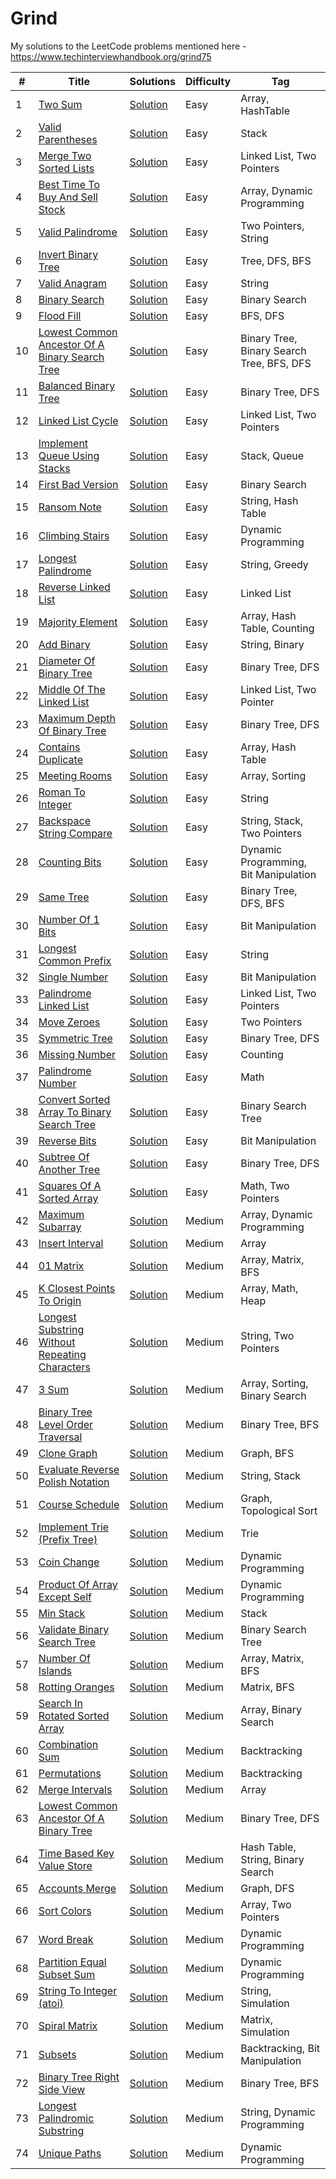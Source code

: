 # Grind

My solutions to the LeetCode problems mentioned here - https://www.techinterviewhandbook.org/grind75

| #  | Title                                                                                                                           | Solutions                                                                                                                                                | Difficulty | Tag                                       |
|----|---------------------------------------------------------------------------------------------------------------------------------|----------------------------------------------------------------------------------------------------------------------------------------------------------|------------|-------------------------------------------|
| 1  | [Two Sum](https://leetcode.com/problems/two-sum/)                                                                               | [Solution](https://github.com/ani03sha/Grind/blob/main/src/main/java/org/redquark/grind/problems/easy/TwoSum.java)                                       | Easy       | Array, HashTable                          |
| 2  | [Valid Parentheses](https://leetcode.com/problems/valid-parentheses/)                                                           | [Solution](https://github.com/ani03sha/Grind/blob/main/src/main/java/org/redquark/grind/problems/easy/ValidParentheses.java)                             | Easy       | Stack                                     |
| 3  | [Merge Two Sorted Lists](https://leetcode.com/problems/merge-two-sorted-lists/)                                                 | [Solution](https://github.com/ani03sha/Grind/blob/main/src/main/java/org/redquark/grind/problems/easy/MergeTwoSortedLists.java)                          | Easy       | Linked List, Two Pointers                 |
| 4  | [Best Time To Buy And Sell Stock](https://leetcode.com/problems/best-time-to-buy-and-sell-stock/)                               | [Solution](https://github.com/ani03sha/Grind/blob/main/src/main/java/org/redquark/grind/problems/easy/BestTimeToBuyAndSellStocks.java)                   | Easy       | Array, Dynamic Programming                |
| 5  | [Valid Palindrome](https://leetcode.com/problems/valid-palindrome/)                                                             | [Solution](https://github.com/ani03sha/Grind/blob/main/src/main/java/org/redquark/grind/problems/easy/ValidPalindrome.java)                              | Easy       | Two Pointers, String                      |
| 6  | [Invert Binary Tree](https://leetcode.com/problems/invert-binary-tree/)                                                         | [Solution](https://github.com/ani03sha/Grind/blob/main/src/main/java/org/redquark/grind/problems/easy/InvertBinaryTree.java)                             | Easy       | Tree, DFS, BFS                            |
| 7  | [Valid Anagram](https://leetcode.com/problems/valid-anagram/)                                                                   | [Solution](https://github.com/ani03sha/Grind/blob/main/src/main/java/org/redquark/grind/problems/easy/ValidAnagram.java)                                 | Easy       | String                                    |
| 8  | [Binary Search](https://leetcode.com/problems/binary-search/)                                                                   | [Solution](https://github.com/ani03sha/Grind/blob/main/src/main/java/org/redquark/grind/problems/easy/BinarySearch.java)                                 | Easy       | Binary Search                             |
| 9  | [Flood Fill](https://leetcode.com/problems/flood-fill/)                                                                         | [Solution](https://github.com/ani03sha/Grind/blob/main/src/main/java/org/redquark/grind/problems/easy/FloodFill.java)                                    | Easy       | BFS, DFS                                  |
| 10 | [Lowest Common Ancestor Of A Binary Search Tree](https://leetcode.com/problems/lowest-common-ancestor-of-a-binary-search-tree/) | [Solution](https://github.com/ani03sha/Grind/blob/main/src/main/java/org/redquark/grind/problems/easy/LowestCommonAncestorOfABinarySearchTree.java)      | Easy       | Binary Tree, Binary Search Tree, BFS, DFS |
| 11 | [Balanced Binary Tree](https://leetcode.com/problems/balanced-binary-tree/)                                                     | [Solution](https://github.com/ani03sha/Grind/blob/main/src/main/java/org/redquark/grind/problems/easy/BalancedBinaryTree.java)                           | Easy       | Binary Tree, DFS                          |
| 12 | [Linked List Cycle](https://leetcode.com/problems/linked-list-cycle/)                                                           | [Solution](https://github.com/ani03sha/Grind/blob/main/src/main/java/org/redquark/grind/problems/easy/LinkedListCycle.java)                              | Easy       | Linked List, Two Pointers                 |
| 13 | [Implement Queue Using Stacks](https://leetcode.com/problems/implement-queue-using-stacks/)                                     | [Solution](https://github.com/ani03sha/Grind/blob/main/src/main/java/org/redquark/grind/problems/easy/ImplementQueueUsingStacks.java)                    | Easy       | Stack, Queue                              |
| 14 | [First Bad Version](https://leetcode.com/problems/first-bad-version/)                                                           | [Solution](https://github.com/ani03sha/Grind/blob/main/src/main/java/org/redquark/grind/problems/easy/FirstBadVersion.java)                              | Easy       | Binary Search                             |
| 15 | [Ransom Note](https://leetcode.com/problems/ransom-note/)                                                                       | [Solution](https://github.com/ani03sha/Grind/blob/main/src/main/java/org/redquark/grind/problems/easy/RansomNote.java)                                   | Easy       | String, Hash Table                        |
| 16 | [Climbing Stairs](https://leetcode.com/problems/climbing-stairs/)                                                               | [Solution](https://github.com/ani03sha/Grind/blob/main/src/main/java/org/redquark/grind/problems/easy/ClimbingStairs.java)                               | Easy       | Dynamic Programming                       |
| 17 | [Longest Palindrome](https://leetcode.com/problems/longest-palindrome/)                                                         | [Solution](https://github.com/ani03sha/Grind/blob/main/src/main/java/org/redquark/grind/problems/easy/LongestPalindrome.java)                            | Easy       | String, Greedy                            |
| 18 | [Reverse Linked List](https://leetcode.com/problems/reverse-linked-list/)                                                       | [Solution](https://github.com/ani03sha/Grind/blob/main/src/main/java/org/redquark/grind/problems/easy/ReverseLinkedList.java)                            | Easy       | Linked List                               |
| 19 | [Majority Element](https://leetcode.com/problems/majority-element/)                                                             | [Solution](https://github.com/ani03sha/Grind/blob/main/src/main/java/org/redquark/grind/problems/easy/MajorityElement.java)                              | Easy       | Array, Hash Table, Counting               |
| 20 | [Add Binary](https://leetcode.com/problems/add-binary/)                                                                         | [Solution](https://github.com/ani03sha/Grind/blob/main/src/main/java/org/redquark/grind/problems/easy/AddBinary.java)                                    | Easy       | String, Binary                            |
| 21 | [Diameter Of Binary Tree](https://leetcode.com/problems/diameter-of-binary-tree/)                                               | [Solution](https://github.com/ani03sha/Grind/blob/main/src/main/java/org/redquark/grind/problems/easy/DiameterOfBinaaryTree.java)                        | Easy       | Binary Tree, DFS                          |
| 22 | [Middle Of The Linked List](https://leetcode.com/problems/middle-of-the-linked-list/)                                           | [Solution](https://github.com/ani03sha/Grind/blob/main/src/main/java/org/redquark/grind/problems/easy/MiddleOfTheLinkedList.java)                        | Easy       | Linked List, Two Pointer                  |
| 23 | [Maximum Depth Of Binary Tree](https://leetcode.com/problems/maximum-depth-of-binary-tree/)                                     | [Solution](https://github.com/ani03sha/Grind/blob/main/src/main/java/org/redquark/grind/problems/easy/MaximumDepthOfBinaryTree.java)                     | Easy       | Binary Tree, DFS                          |
| 24 | [Contains Duplicate](https://leetcode.com/problems/contains-duplicate)                                                          | [Solution](https://github.com/ani03sha/Grind/blob/main/src/main/java/org/redquark/grind/problems/easy/ContainsDuplicate.java)                            | Easy       | Array, Hash Table                         |
| 25 | [Meeting Rooms](https://leetcode.com/problems/meeting-rooms)                                                                    | [Solution](https://github.com/ani03sha/Grind/blob/main/src/main/java/org/redquark/grind/problems/easy/MeetingRooms.java)                                 | Easy       | Array, Sorting                            |
| 26 | [Roman To Integer](https://leetcode.com/problems/roman-to-integer/)                                                             | [Solution](https://github.com/ani03sha/Grind/blob/main/src/main/java/org/redquark/grind/problems/easy/RomanToInteger.java)                               | Easy       | String                                    |
| 27 | [Backspace String Compare](https://leetcode.com/problems/backspace-string-compare)                                              | [Solution](https://github.com/ani03sha/Grind/blob/main/src/main/java/org/redquark/grind/problems/easy/BackspaceStringCompare.java)                       | Easy       | String, Stack, Two Pointers               |
| 28 | [Counting Bits](https://leetcode.com/problems/counting-bits/)                                                                   | [Solution](https://github.com/ani03sha/Grind/blob/main/src/main/java/org/redquark/grind/problems/easy/CountingBits.java)                                 | Easy       | Dynamic Programming, Bit Manipulation     |
| 29 | [Same Tree](https://leetcode.com/problems/same-tree)                                                                            | [Solution](https://github.com/ani03sha/Grind/blob/main/src/main/java/org/redquark/grind/problems/easy/SameTree.java)                                     | Easy       | Binary Tree, DFS, BFS                     |
| 30 | [Number Of 1 Bits](https://leetcode.com/problems/number-of-1-bits/)                                                             | [Solution](https://github.com/ani03sha/Grind/blob/main/src/main/java/org/redquark/grind/problems/easy/NumberOf1Bits.java)                                | Easy       | Bit Manipulation                          |
| 31 | [Longest Common Prefix](https://leetcode.com/problems/longest-common-prefix/)                                                   | [Solution](https://github.com/ani03sha/Grind/blob/main/src/main/java/org/redquark/grind/problems/easy/LongestCommonPrefix.java)                          | Easy       | String                                    |
| 32 | [Single Number](https://leetcode.com/problems/single-number/)                                                                   | [Solution](https://github.com/ani03sha/Grind/blob/main/src/main/java/org/redquark/grind/problems/easy/SingleNumber.java)                                 | Easy       | Bit Manipulation                          |
| 33 | [Palindrome Linked List](https://leetcode.com/problems/palindrome-linked-list/)                                                 | [Solution](https://github.com/ani03sha/Grind/blob/main/src/main/java/org/redquark/grind/problems/easy/PalindromeLinkedList.java)                         | Easy       | Linked List, Two Pointers                 |
| 34 | [Move Zeroes](https://leetcode.com/problems/move-zeroes/)                                                                       | [Solution](https://github.com/ani03sha/Grind/blob/main/src/main/java/org/redquark/grind/problems/easy/MoveZeroes.java)                                   | Easy       | Two Pointers                              |
| 35 | [Symmetric Tree](https://leetcode.com/problems/symmetric-tree/)                                                                 | [Solution](https://github.com/ani03sha/Grind/blob/main/src/main/java/org/redquark/grind/problems/easy/SymmetricTree.java)                                | Easy       | Binary Tree, DFS                          |
| 36 | [Missing Number](https://leetcode.com/problems/missing-number/)                                                                 | [Solution](https://github.com/ani03sha/Grind/blob/main/src/main/java/org/redquark/grind/problems/easy/MissingNumber.java)                                | Easy       | Counting                                  |
| 37 | [Palindrome Number](https://leetcode.com/problems/palindrome-number/)                                                           | [Solution](https://github.com/ani03sha/Grind/blob/main/src/main/java/org/redquark/grind/problems/easy/PalindromeNumber.java)                             | Easy       | Math                                      |
| 38 | [Convert Sorted Array To Binary Search Tree](https://leetcode.com/problems/convert-sorted-array-to-binary-search-tree/)         | [Solution](https://github.com/ani03sha/Grind/blob/main/src/main/java/org/redquark/grind/problems/easy/ConvertSortedArrayToBinarySearchTree.java)         | Easy       | Binary Search Tree                        |
| 39 | [Reverse Bits](https://leetcode.com/problems/reverse-bits/)                                                                     | [Solution](https://github.com/ani03sha/Grind/blob/main/src/main/java/org/redquark/grind/problems/easy/ReverseBits.java)                                  | Easy       | Bit Manipulation                          |
| 40 | [Subtree Of Another Tree](https://leetcode.com/problems/subtree-of-another-tree/)                                               | [Solution](https://github.com/ani03sha/Grind/blob/main/src/main/java/org/redquark/grind/problems/easy/SubtreeOfAnotherTree.java)                         | Easy       | Binary Tree, DFS                          |
| 41 | [Squares Of A Sorted Array](https://leetcode.com/problems/squares-of-a-sorted-array/)                                           | [Solution](https://github.com/ani03sha/Grind/blob/main/src/main/java/org/redquark/grind/problems/easy/SquaresOfASortedArray.java)                        | Easy       | Math, Two Pointers                        |
| 42 | [Maximum Subarray](https://leetcode.com/problems/maximum-subarray/)                                                             | [Solution](https://github.com/ani03sha/Grind/blob/main/src/main/java/org/redquark/grind/problems/medium/MaximumSubarray.java)                            | Medium     | Array, Dynamic Programming                |
| 43 | [Insert Interval](https://leetcode.com/problems/insert-interval/)                                                               | [Solution](https://github.com/ani03sha/Grind/blob/main/src/main/java/org/redquark/grind/problems/medium/InsertInterval.java)                             | Medium     | Array                                     |
| 44 | [01 Matrix](https://leetcode.com/problems/01-matrix/)                                                                           | [Solution](https://github.com/ani03sha/Grind/blob/main/src/main/java/org/redquark/grind/problems/medium/ZeroOneMatrix.java)                              | Medium     | Array, Matrix, BFS                        |
| 45 | [K Closest Points To Origin](https://leetcode.com/problems/k-closest-points-to-origin/)                                         | [Solution](https://github.com/ani03sha/Grind/blob/main/src/main/java/org/redquark/grind/problems/medium/KClosestPointsToOrigin.java)                     | Medium     | Array, Math, Heap                         |
| 46 | [Longest Substring Without Repeating Characters](https://leetcode.com/problems/longest-substring-without-repeating-characters/) | [Solution](https://github.com/ani03sha/Grind/blob/main/src/main/java/org/redquark/grind/problems/medium/LongestSubstringWithoutRepeatingCharacters.java) | Medium     | String, Two Pointers                      |
| 47 | [3 Sum](https://leetcode.com/problems/3sum/)                                                                                    | [Solution](https://github.com/ani03sha/Grind/blob/main/src/main/java/org/redquark/grind/problems/medium/ThreeSum.java)                                   | Medium     | Array, Sorting, Binary Search             |
| 48 | [Binary Tree Level Order Traversal](https://leetcode.com/problems/binary-tree-level-order-traversal/)                           | [Solution](https://github.com/ani03sha/Grind/blob/main/src/main/java/org/redquark/grind/problems/medium/BinaryTreeLevelOrderTraversal.java)              | Medium     | Binary Tree, BFS                          |
| 49 | [Clone Graph](https://leetcode.com/problems/clone-graph/)                                                                       | [Solution](https://github.com/ani03sha/Grind/blob/main/src/main/java/org/redquark/grind/problems/medium/CloneGraph.java)                                 | Medium     | Graph, BFS                                |
| 50 | [Evaluate Reverse Polish Notation](https://leetcode.com/problems/evaluate-reverse-polish-notation/)                             | [Solution](https://github.com/ani03sha/Grind/blob/main/src/main/java/org/redquark/grind/problems/medium/EvaluateReversePolishNotation.java)              | Medium     | String, Stack                             |
| 51 | [Course Schedule](https://leetcode.com/problems/course-schedule/)                                                               | [Solution](https://github.com/ani03sha/Grind/blob/main/src/main/java/org/redquark/grind/problems/medium/CourseSchedule.java)                             | Medium     | Graph, Topological Sort                   |
| 52 | [Implement Trie (Prefix Tree)](https://leetcode.com/problems/implement-trie-prefix-tree/)                                       | [Solution](https://github.com/ani03sha/Grind/blob/main/src/main/java/org/redquark/grind/problems/medium/ImplementTrie.java)                              | Medium     | Trie                                      |
| 53 | [Coin Change](https://leetcode.com/problems/coin-change/)                                                                       | [Solution](https://github.com/ani03sha/Grind/blob/main/src/main/java/org/redquark/grind/problems/medium/CoinChange.java)                                 | Medium     | Dynamic Programming                       |
| 54 | [Product Of Array Except Self](https://leetcode.com/problems/product-of-array-except-self/)                                     | [Solution](https://github.com/ani03sha/Grind/blob/main/src/main/java/org/redquark/grind/problems/medium/ProductOfArrayExceptSelf.java)                   | Medium     | Dynamic Programming                       |
| 55 | [Min Stack](https://leetcode.com/problems/min-stack/)                                                                           | [Solution](https://github.com/ani03sha/Grind/blob/main/src/main/java/org/redquark/grind/problems/medium/MinStack.java)                                   | Medium     | Stack                                     |
| 56 | [Validate Binary Search Tree](https://leetcode.com/problems/validate-binary-search-tree/)                                       | [Solution](https://github.com/ani03sha/Grind/blob/main/src/main/java/org/redquark/grind/problems/medium/ValidateBinarySearchTree.java)                   | Medium     | Binary Search Tree                        |
| 57 | [Number Of Islands](https://leetcode.com/problems/number-of-islands/)                                                           | [Solution](https://github.com/ani03sha/Grind/blob/main/src/main/java/org/redquark/grind/problems/medium/NumberOfIslands.java)                            | Medium     | Array, Matrix, BFS                        |
| 58 | [Rotting Oranges](https://leetcode.com/problems/rotting-oranges/)                                                               | [Solution](https://github.com/ani03sha/Grind/blob/main/src/main/java/org/redquark/grind/problems/medium/RottingOranges.java)                             | Medium     | Matrix, BFS                               |
| 59 | [Search In Rotated Sorted Array](https://leetcode.com/problems/search-in-rotated-sorted-array/)                                 | [Solution](https://github.com/ani03sha/Grind/blob/main/src/main/java/org/redquark/grind/problems/medium/SearchInRotatedSortedArray.java)                 | Medium     | Array, Binary Search                      |
| 60 | [Combination Sum](https://leetcode.com/problems/combination-sum/)                                                               | [Solution](https://github.com/ani03sha/Grind/blob/main/src/main/java/org/redquark/grind/problems/medium/CombinationSum.java)                             | Medium     | Backtracking                              |
| 61 | [Permutations](https://leetcode.com/problems/permutations/)                                                                     | [Solution](https://github.com/ani03sha/Grind/blob/main/src/main/java/org/redquark/grind/problems/medium/Permutations.java)                               | Medium     | Backtracking                              |
| 62 | [Merge Intervals](https://leetcode.com/problems/merge-intervals/)                                                               | [Solution](https://github.com/ani03sha/Grind/blob/main/src/main/java/org/redquark/grind/problems/medium/MergeIntervals.java)                             | Medium     | Array                                     |
| 63 | [Lowest Common Ancestor Of A Binary Tree](https://leetcode.com/problems/lowest-common-ancestor-of-a-binary-tree/)               | [Solution](https://github.com/ani03sha/Grind/blob/main/src/main/java/org/redquark/grind/problems/medium/LowestCommonAncestorOfABinaryTree.java)          | Medium     | Binary Tree, DFS                          |
| 64 | [Time Based Key Value Store](https://leetcode.com/problems/time-based-key-value-store/)                                         | [Solution](https://github.com/ani03sha/Grind/blob/main/src/main/java/org/redquark/grind/problems/medium/TimeBasedKeyValueStore.java)                     | Medium     | Hash Table, String, Binary Search         |
| 65 | [Accounts Merge](https://leetcode.com/problems/accounts-merge/)                                                                 | [Solution](https://github.com/ani03sha/Grind/blob/main/src/main/java/org/redquark/grind/problems/medium/AccountsMerge.java)                              | Medium     | Graph, DFS                                |
| 66 | [Sort Colors](https://leetcode.com/problems/sort-colors/description/)                                                           | [Solution](https://github.com/ani03sha/Grind/blob/main/src/main/java/org/redquark/grind/problems/medium/SortColors.java)                                 | Medium     | Array, Two Pointers                       |
| 67 | [Word Break](https://leetcode.com/problems/word-break/)                                                                         | [Solution](https://github.com/ani03sha/Grind/blob/main/src/main/java/org/redquark/grind/problems/medium/WordBreak.java)                                  | Medium     | Dynamic Programming                       |
| 68 | [Partition Equal Subset Sum](https://leetcode.com/problems/partition-equal-subset-sum/)                                         | [Solution](https://github.com/ani03sha/Grind/blob/main/src/main/java/org/redquark/grind/problems/medium/PartitionEqualSubsetSum.java)                    | Medium     | Dynamic Programming                       |
| 69 | [String To Integer (atoi)](https://leetcode.com/problems/string-to-integer-atoi/)                                               | [Solution](https://github.com/ani03sha/Grind/blob/main/src/main/java/org/redquark/grind/problems/medium/StringToIntegerAtoi.java)                        | Medium     | String, Simulation                        |
| 70 | [Spiral Matrix](https://leetcode.com/problems/spiral-matrix/)                                                                   | [Solution](https://github.com/ani03sha/Grind/blob/main/src/main/java/org/redquark/grind/problems/medium/SpiralMatrix.java)                               | Medium     | Matrix, Simulation                        |
| 71 | [Subsets](https://leetcode.com/problems/subsets/)                                                                               | [Solution](https://github.com/ani03sha/Grind/blob/main/src/main/java/org/redquark/grind/problems/medium/Subsets.java)                                    | Medium     | Backtracking, Bit Manipulation            |
| 72 | [Binary Tree Right Side View](https://leetcode.com/problems/binary-tree-right-side-view/)                                       | [Solution](https://github.com/ani03sha/Grind/blob/main/src/main/java/org/redquark/grind/problems/medium/BinaryTreeRightSideView.java)                    | Medium     | Binary Tree, BFS                          |
| 73 | [Longest Palindromic Substring](https://leetcode.com/problems/longest-palindromic-substring/)                                   | [Solution](https://github.com/ani03sha/Grind/blob/main/src/main/java/org/redquark/grind/problems/medium/LongestPalindromicSubstring.java)                | Medium     | String, Dynamic Programming               |
| 74 | [Unique Paths](https://leetcode.com/problems/unique-paths/)                                                                     | [Solution](https://github.com/ani03sha/Grind/blob/main/src/main/java/org/redquark/grind/problems/medium/UniquePaths.java)                                | Medium     | Dynamic Programming                       |